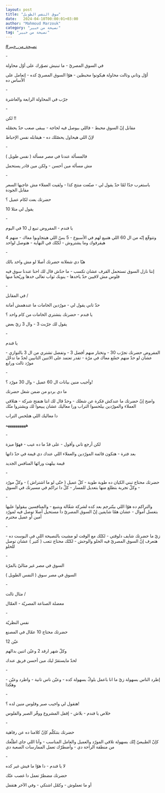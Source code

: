 ```yaml
---
layout: post
title: "سوق النفس الطويل"
date:   2024-04-10T00:00:01+03:00
author: "Mahmoud Marzouk"
category: "نصيحة من خبير"
tag: "نصيحة من خبير"
---
```



[<u>\#نصيحة\_من\_خبير</u>](https://www.facebook.com/hashtag/%D9%86%D8%B5%D9%8A%D8%AD%D8%A9_%D9%85%D9%86_%D8%AE%D8%A8%D9%8A%D8%B1?__eep__=6&__cft__%5b0%5d=AZVjQgFWl5eNWTLVycAy7m20TTRjJALxzYgQP8i8chpUZGXT88Q5ozodZTRXaXCUPLmBtR-NKWH-eFytUKcaGjo2XqAajiGu-i2LUzwM_96Sf6s9n4QQluAl8EEvsW13my7XqmA1pocKwNyPqZH7WBsPwxfE0RP5NfyiZlmH20vM0_6KX78hZq98pgoZ-O2PjC4&__tn__=*NK-R)

\-

في السوق المصريّ - ما تبنيش تصوّرك على أوّل محاولة

أوّل وتاني وتالت محاولة هيكونوا محبطين - هوّا السوق المصريّ
كده - إتعامل على الأساس ده

\-

جرّب في المحاولة الرابعة والعاشرة

\-

لكن !!

مقابل إنّ السوق محبط - فاللي بيوصل فيه لحاجة - بيبقى صعب
حدّ يحصّله

لإنّ اللي هيحاول يحصّلك ده - هيقابله نفس الإحباط

\-

فالمسألة عندنا في مصر مسألة ( نفس طويل )

مش مسألة مين أحسن - ولكن مين قادر يستحمل

\-

باستغرب جدّا لمّا حدّ يقول لي - صنّعت منتج كذا - ولقيت
العملاء مش عاجبها السعر مقابل الجودة

حضرتك بعت لكام عميل ؟

يقول لي مثلا 10

\-

يا فندم - المفروض تبيع ل 10 في اليوم

وتتوقّع إنّه من ال 60 اللي هتبيع لهم في الأسبوع - 5 بسّ
اللي هيتجاوبوا معاك - منهم 4 هيقرفوك وما يشتروش - لكنّك في النهاية -
هتوصل لواحد

\-

هيّا دي شغلانة حضرتك أصلا لو مش واخد بالك

إنتا نازل السوق تستحمل القرف عشان تكسب - ما حدّش قال لك
احنا عندنا سوق فيه فلوس مش لاقيين حدّ ياخدها - ينوبك ثواب تعالى خدها
وريّحنا منها

\-

في المقابل /

حدّ تاني يقول لي - مورّدين الخامات ما عندهمش أمانة

يا فندم - حضرتك بتشتري الخامات من كام واحد ؟

يقول لك جرّبت 3 - وال 3 زيّ بعض

\-

يا فندم

المفروض حضرتك تجرّب 30 - وتختار منهم أفضل 3 - وتفضل تشتري
من ال 3 بالتوازي - عشان لو حدّ منهم خسّع معاك في مرّة - تقدر تعتمد على
الاتنين التانيين لحدّ ما تدخّل مورّد تالت ورابع

\-

وأجيب منين بيانات ال 60 عميل - وال 30 مورّد ؟!

ما دي بردو من ضمن شغل حضرتك

واضح إنّ حضرتك ما عندكش فكرة عن شغلك - وحدّ قال لك انتا
هتفتح شركة - هتلاقي العملاء والمورّدين بيلحسوا التراب ورا معاليك عشان
يبيعوا لك ويشتروا منّك

دا معاليك اللي هتلحس التراب

ههههههههههه

\-

لكن أرجع تاني وأقول - على قدّ ما ده عيب - فهوّا
ميزة

بعد فترة - هتكون قائمة المورّدين والعملاء اللي عندك دي
قيمة في حدّ ذاتها

قيمة بيلهث ورائها المنافس الجديد

\-

حضرتك محتاج تبني الكيان ده طوبة طوبة - كلّ عميل ( حتّى لو
ما اشتراش ) - وكلّ مورّد - وكلّ تجربة بتطلع منها بتعديل للمسار - كلّ دا
تراكم في مسيرتك في السوق

\-

والتراكم ده هوّا اللي بيتّترجم بعد كده لشركة شغّالة
وبتبيع - والمنافسين بيقولوا عليها بتغسل أموال - عشان همّا شايفين إنّ السوق
المصريّ دا مستحيل أصلا توصل فيه لمورّد أمين أو عميل محترم

\-

زيّ ما حضرتك شايف دلوقتي - لكنّك مع الوقت لو مشيت بالنصيحة
اللي في البوست ده - هتعرف إنّ السوق المصريّ فيه الحلو والوحش - لكنّك محتاج
تتعب ( كتير ) عشان توصل للحلو

\-

السوق في مصر غير مثاليّ بالمرّة

السوق في مصر سوق ( النفس الطويل )

\-

مثال تالت /

معضلة الصناعة المصريّة - العمّال

\-

نفس النظريّة

حضرتك محتاج 10 عمّال في المصنع

عيّن 12

وكلّ شهر ارفد 2 وعيّن اتنين بدالهم

لحدّ مايستقرّ ليك مين أحسن فريق عندك

\-

إطرد الناس بسهولة زيّ ما انا باعمل بلوكّ بسهولة كده - وعيّن
ناس تانية - واطرد وعيّن - وهكذا

\-

هتقول لي واجيب صبر وفلوس منين لده ؟!

خلاص يا فندم - بلاش - إقفل المشروع ووفّر الصبر
والفلوس

\-

حضرتك بتتكلّم كإنّ كلامنا ده عن رفاهية

كإنّ الطبيعيّ إنّك بسهولة تلاقي المورّد والعميل والعامل
المناسب - وأنا اللي جاي اطلّعك من منطقة الراحة دي - وأضطرّك تعمل الممارسات
الصعبة دي

\-

لا يا فندم - دا هوّا ما فيش غير كده

حضرتك مضطرّ تعمل دا غصب عنّك

أو ما تعملوش - وكمّل اشتكي - وفي الآخر هتقفل
